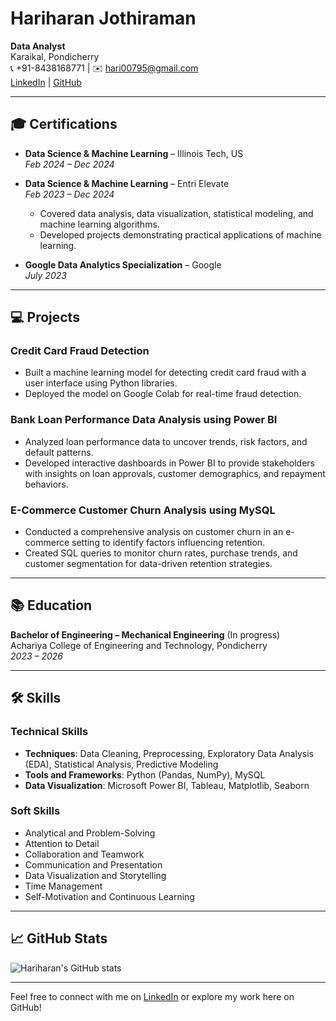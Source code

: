 # Hariharan Jothiraman

**Data Analyst**  
Karaikal, Pondicherry  
📞 +91-8438168771 | ✉️ hari00795@gmail.com  
[LinkedIn](https://www.linkedin.com/in/hariharan-jothiraman-65b977a0) | [GitHub](https://github.com/Hari8adro)

---

## 🎓 Certifications

- **Data Science & Machine Learning** – Illinois Tech, US  
  *Feb 2024 – Dec 2024*
  
- **Data Science & Machine Learning** – Entri Elevate  
  *Feb 2023 – Dec 2024*  
  - Covered data analysis, data visualization, statistical modeling, and machine learning algorithms.
  - Developed projects demonstrating practical applications of machine learning.

- **Google Data Analytics Specialization** – Google  
  *July 2023*

---

## 💻 Projects

### Credit Card Fraud Detection
- Built a machine learning model for detecting credit card fraud with a user interface using Python libraries.
- Deployed the model on Google Colab for real-time fraud detection.

### Bank Loan Performance Data Analysis using Power BI
- Analyzed loan performance data to uncover trends, risk factors, and default patterns.
- Developed interactive dashboards in Power BI to provide stakeholders with insights on loan approvals, customer demographics, and repayment behaviors.

### E-Commerce Customer Churn Analysis using MySQL
- Conducted a comprehensive analysis on customer churn in an e-commerce setting to identify factors influencing retention.
- Created SQL queries to monitor churn rates, purchase trends, and customer segmentation for data-driven retention strategies.

---

## 📚 Education

**Bachelor of Engineering – Mechanical Engineering** (In progress)  
Achariya College of Engineering and Technology, Pondicherry  
*2023 – 2026*

---

## 🛠️ Skills

### Technical Skills
- **Techniques**: Data Cleaning, Preprocessing, Exploratory Data Analysis (EDA), Statistical Analysis, Predictive Modeling
- **Tools and Frameworks**: Python (Pandas, NumPy), MySQL
- **Data Visualization**: Microsoft Power BI, Tableau, Matplotlib, Seaborn

### Soft Skills
- Analytical and Problem-Solving
- Attention to Detail
- Collaboration and Teamwork
- Communication and Presentation
- Data Visualization and Storytelling
- Time Management
- Self-Motivation and Continuous Learning

---

## 📈 GitHub Stats

![Hariharan's GitHub stats](https://github-readme-stats.vercel.app/api?username=Hari8adro&show_icons=true&theme=radical)

---

Feel free to connect with me on [LinkedIn](https://www.linkedin.com/in/hariharan-jothiraman-65b977a0) or explore my work here on GitHub!




